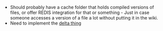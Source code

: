 - Should probably have a cache folder that holds compiled versions of files, or offer REDIS integration for that or something - Just in case someone accesses a version of a file a lot without putting it in the wiki.
- Need to implement the [delta thing](https://detools.readthedocs.io/en/latest/)
